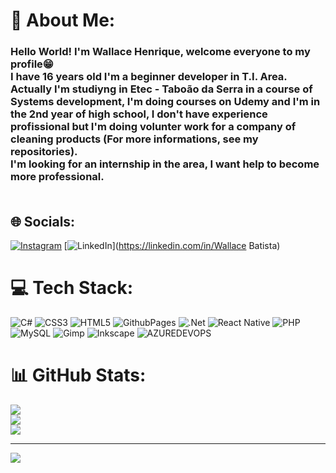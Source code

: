 # 💫 About Me:
### Hello World! I'm Wallace Henrique, welcome everyone to my profile😁<br>I have 16 years old I'm a beginner developer in T.I. Area.<br>Actually I'm studiyng in Etec - Taboão da Serra in a course of Systems development, I'm doing courses on Udemy and I'm in the 2nd year of high school, I don't have experience profissional but I'm doing volunter work for a company of cleaning products (For more informations, see my repositories).<br>I'm looking for an internship in the area, I want help to become more professional.<br><br>


## 🌐 Socials:
[![Instagram](https://img.shields.io/badge/Instagram-%23E4405F.svg?logo=Instagram&logoColor=white)](https://instagram.com/__gales_07x) [![LinkedIn](https://img.shields.io/badge/LinkedIn-%230077B5.svg?logo=linkedin&logoColor=white)](https://linkedin.com/in/Wallace Batista) 

# 💻 Tech Stack:
![C#](https://img.shields.io/badge/c%23-%23239120.svg?style=flat-square&logo=c-sharp&logoColor=white) ![CSS3](https://img.shields.io/badge/css3-%231572B6.svg?style=flat-square&logo=css3&logoColor=white) ![HTML5](https://img.shields.io/badge/html5-%23E34F26.svg?style=flat-square&logo=html5&logoColor=white) ![GithubPages](https://img.shields.io/badge/github%20pages-121013?style=flat-square&logo=github&logoColor=white) ![.Net](https://img.shields.io/badge/.NET-5C2D91?style=flat-square&logo=.net&logoColor=white) ![React Native](https://img.shields.io/badge/react_native-%2320232a.svg?style=flat-square&logo=react&logoColor=%2361DAFB) ![PHP](https://img.shields.io/badge/php-%23777BB4.svg?style=flat-square&logo=php&logoColor=white) ![MySQL](https://img.shields.io/badge/mysql-%2300000f.svg?style=flat-square&logo=mysql&logoColor=white) ![Gimp](https://img.shields.io/badge/Gimp-657D8B?style=flat-square&logo=gimp&logoColor=FFFFFF) ![Inkscape](https://img.shields.io/badge/Inkscape-e0e0e0?style=flat-square&logo=inkscape&logoColor=080A13) ![AZUREDEVOPS](https://img.shields.io/badge/azuredevops-0078D7.svg?style=flat-square&logo=azuredevops&logoColor=white&color=%230078D7)
# 📊 GitHub Stats:
![](https://github-readme-stats.vercel.app/api?username=wollihenrique&theme=shades-of-purple&hide_border=false&include_all_commits=false&count_private=false)<br/>
![](https://github-readme-streak-stats.herokuapp.com/?user=wollihenrique&theme=shades-of-purple&hide_border=false)<br/>
![](https://github-readme-stats.vercel.app/api/top-langs/?username=wollihenrique&theme=shades-of-purple&hide_border=false&include_all_commits=false&count_private=false&layout=compact)

---
[![](https://visitcount.itsvg.in/api?id=wollihenrique&icon=2&color=1)](https://visitcount.itsvg.in)

<!-- Proudly created with GPRM ( https://gprm.itsvg.in ) -->
